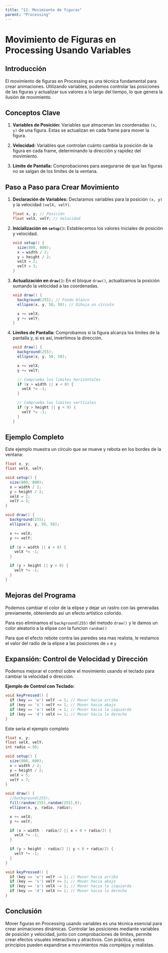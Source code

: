 ```yaml
---
title: "12. Movimiento de figuras"
parent: "Processing"
---
```

# Movimiento de Figuras en Processing Usando Variables

## Introducción
El movimiento de figuras en Processing es una técnica fundamental para crear animaciones. Utilizando variables, podemos controlar las posiciones de las figuras y actualizar sus valores a lo largo del tiempo, lo que genera la ilusión de movimiento.

## Conceptos Clave

1. **Variables de Posición:**
   Variables que almacenan las coordenadas `(x, y)` de una figura. Estas se actualizan en cada frame para mover la figura.

2. **Velocidad:**
   Variables que controlan cuánto cambia la posición de la figura en cada frame, determinando la dirección y rapidez del movimiento.

3. **Límite de Pantalla:**
   Comprobaciones para asegurarse de que las figuras no se salgan de los límites de la ventana.

## Paso a Paso para Crear Movimiento

1. **Declaración de Variables:**
   Declaramos variables para la posición `(x, y)` y la velocidad `(velX, velY)`.

   ```java
   float x, y; // Posición
   float velX, velY; // Velocidad
   ```

2. **Inicialización en `setup()`:**
   Establecemos los valores iniciales de posición y velocidad.

   ```java
   void setup() {
     size(800, 800);
     x = width / 2;
     y = height / 2;
     velX = 2;
     velY = 3;
   }
   ```

3. **Actualización en `draw()`:**
   En el bloque `draw()`, actualizamos la posición sumando la velocidad a las coordenadas.

   ```java
   void draw() {
     background(255); // Fondo blanco
     ellipse(x, y, 50, 50); // Dibuja un círculo

     x += velX;
     y += velY;
   }
   ```

4. **Límites de Pantalla:**
   Comprobamos si la figura alcanza los límites de la pantalla y, si es así, invertimos la dirección.

   ```java
   void draw() {
     background(255);
     ellipse(x, y, 50, 50);

     x += velX;
     y += velY;

     // Comprueba los límites horizontales
     if (x > width || x < 0) {
       velX *= -1;
     }

     // Comprueba los límites verticales
     if (y > height || y < 0) {
       velY *= -1;
     }
   }
   ```

## Ejemplo Completo
Este ejemplo muestra un círculo que se mueve y rebota en los bordes de la ventana:

```java
float x, y;
float velX, velY;

void setup() {
  size(800, 800);
  x = width / 2;
  y = height / 2;
  velX = 2;
  velY = 3;
}

void draw() {
  background(255);
  ellipse(x, y, 50, 50);

  x += velX;
  y += velY;

  if (x > width || x < 0) {
    velX *= -1;
  }

  if (y > height || y < 0) {
    velY *= -1;
  }
}
```

## Mejoras del Programa
Podemos cambiar el color de la elipse y dejar un rastro con las generadas previamente, obteniendo así un efecto artístico colorido.

Para eso eliminamos el `background(255)` del metodo `draw()` y le damos un color aleatorio a la elipse con la funcion `random()`

Para que el efecto rebote contra las paredes sea mas realista, le restamos el valor del radio de la elipse a las posiciones de `x` e `y`
## Expansión: Control de Velocidad y Dirección
Podemos mejorar el control sobre el movimiento usando el teclado para cambiar la velocidad o dirección.

**Ejemplo de Control con Teclado:**
```java
void keyPressed() {
  if (key == 'w') velY -= 1; // Mover hacia arriba
  if (key == 's') velY += 1; // Mover hacia abajo
  if (key == 'a') velX -= 1; // Mover hacia la izquierda
  if (key == 'd') velX += 1; // Mover hacia la derecha
}
```
Este sería el ejemplo completo
```java
float x, y;
float velX, velY;
int radio = 50; 

void setup() {
  size(800, 600);
  x = width / 2;
  y = height / 2;
  velX = 5;
  velY = 7;
}

void draw() {
  //background(255);
  fill(random(255),random(255),0);
  ellipse(x, y, radio, radio);

  x += velX;
  y += velY;

  if (x > width - radio/2 || x < 0 + radio/2) {
    velX *= -1;
  }

  if (y > height - radio/2 || y < 0 + radio/2) {
    velY *= -1;
  }
}

void keyPressed() {
  if (key == 'w') velY -= 1; // Mover hacia arriba
  if (key == 's') velY += 1; // Mover hacia abajo
  if (key == 'a') velX -= 1; // Mover hacia la izquierda
  if (key == 'd') velX += 1; // Mover hacia la derecha
}
```
## Conclusión
Mover figuras en Processing usando variables es una técnica esencial para crear animaciones dinámicas. Controlar las posiciones mediante variables de posición y velocidad, junto con comprobaciones de límites, permite crear efectos visuales interactivos y atractivos. Con práctica, estos principios pueden expandirse a movimientos más complejos y realistas.
